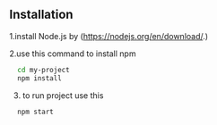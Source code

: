 ## Installation
1.install Node.js by (https://nodejs.org/en/download/.) 

2.use this command to install npm

```bash
  cd my-project
  npm install
```

3. to run project use this
```bash
  npm start
```
    
